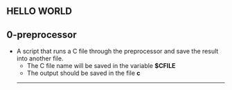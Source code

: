 ## HELLO WORLD 
## 0-preprocessor 
- A script that runs a C file through the preprocessor and save the result into another file.
    - The C file name will be saved in the variable __$CFILE__
    - The output should be saved in the file __c__
    ---
    